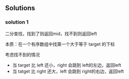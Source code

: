 ## Solutions
### solution 1
二分查找，找到了则返回mid，找不到则返回left

本质：在一个有序数组中找第一个大于等于 target 的下标

考虑找不到的情况
- 当 target 比 left 还小，right 会跳到 left的左边，返回left
- 当 tatget 比 right 还大，left 会跳到 right的右边，返回left